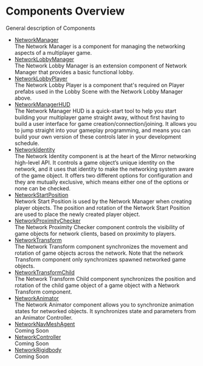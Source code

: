 # Components Overview

General description of Components

-   [NetworkManager](NetworkManager)  
    The Network Manager is a component for managing the networking aspects of a multiplayer game.
-   [NetworkLobbyManager](NetworkLobbyManager)  
    The Network Lobby Manager is an extension component of Network Manager that provides a basic functional lobby.
-   [NetworkLobbyPlayer](NetworkLobbyPlayer)  
    The Network Lobby Player is a component that's required on Player prefabs used in the Lobby Scene with the Network Lobby Manager above.
-   [NetworkManagerHUD](NetworkManagerHUD)  
    The Network Manager HUD is a quick-start tool to help you start building your multiplayer game straight away, without first having to build a user interface for game creation/connection/joining. It allows you to jump straight into your gameplay programming, and means you can build your own version of these controls later in your development schedule.
-   [NetworkIdentity](NetworkIdentity)  
    The Network Identity component is at the heart of the Mirror networking high-level API. It controls a game object’s unique identity on the network, and it uses that identity to make the networking system aware of the game object. It offers two different options for configuration and they are mutually exclusive, which means either one of the options or none can be checked.
-   [NetworkStartPosition](NetworkStartPosition)  
    Network Start Position is used by the Network Manager when creating player objects. The position and rotation of the Network Start Position are used to place the newly created player object.
-   [NetworkProximityChecker](NetworkProximityChecker)  
    The Network Proximity Checker component controls the visibility of game objects for network clients, based on proximity to players.
-   [NetworkTransform](NetworkTransform)  
    The Network Transform component synchronizes the movement and rotation of game objects across the network. Note that the network Transform component only synchronizes spawned networked game objects.
-   [NetworkTransformChild](NetworkTransformChild)  
    The Network Transform Child component synchronizes the position and rotation of the child game object of a game object with a Network Transform component.
-   [NetworkAnimator](NetworkAnimator)  
    The Network Animator component allows you to synchronize animation states for networked objects. It synchronizes state and parameters from an Animator Controller.
-   [NetworkNavMeshAgent](NetworkNavMeshAgent)  
    Coming Soon
-   [NetworkController](NetworkController)  
    Coming Soon
-   [NetworkRigidbody](NetworkRigidbody)  
    Coming Soon

 
